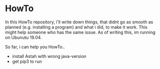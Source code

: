 # HowTo
In this HowTo repository, i'll write down things, that didnt go as smooth as planned (e.g. installing a program) and what i did, to make it work. This might help someone who has the same issue.
As of writing this, im running on Ubunutu 19.04.

So far, i can help you HowTo..

- install Astah with wrong java-version
- get pip3 to run
